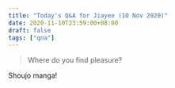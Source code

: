 ```yaml
---
title: "Today's Q&A for Jiayee (10 Nov 2020)"
date: 2020-11-10T23:59:00+08:00
draft: false
tags: ["qna"]
---
```

> Where do you find pleasure?

Shoujo manga!
